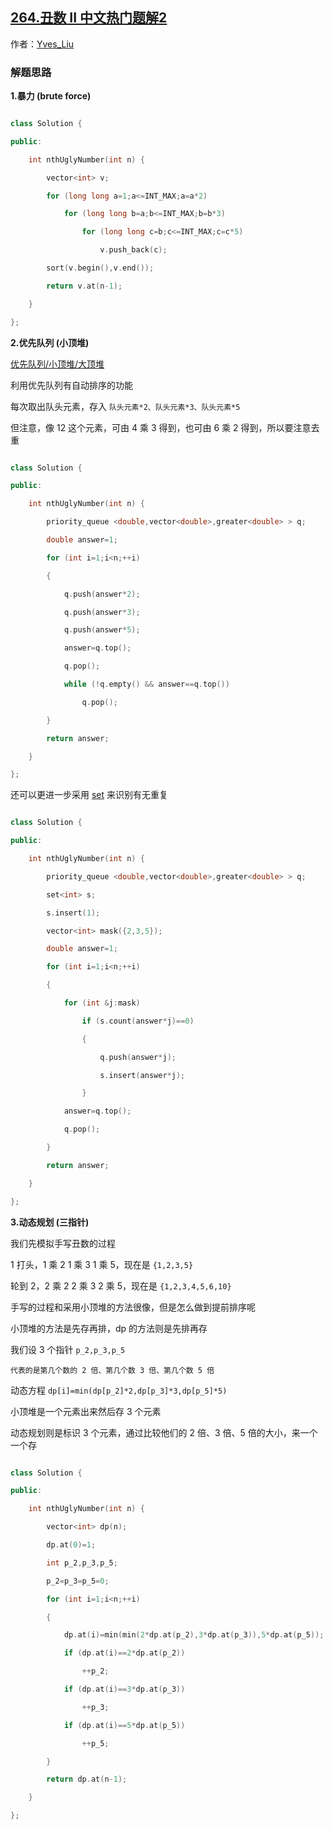 ## [264.丑数 II 中文热门题解2](https://leetcode.cn/problems/ugly-number-ii/solutions/100000/bao-li-you-xian-dui-lie-xiao-ding-dui-dong-tai-gui)

作者：[Yves_Liu](https://leetcode.cn/u/Yves_Liu)
### 解题思路
**1.暴力 (brute force)**

```C++ []
class Solution {
public:
    int nthUglyNumber(int n) {
        vector<int> v;
        for (long long a=1;a<=INT_MAX;a=a*2)
            for (long long b=a;b<=INT_MAX;b=b*3)
                for (long long c=b;c<=INT_MAX;c=c*5)
                    v.push_back(c);
        sort(v.begin(),v.end());
        return v.at(n-1);
    }
};
```

**2.优先队列 (小顶堆)**
[优先队列/小顶堆/大顶堆](https://blog.csdn.net/weixin_36888577/article/details/79937886)
利用优先队列有自动排序的功能  
每次取出队头元素，存入 ```队头元素*2、队头元素*3、队头元素*5```
但注意，像 12 这个元素，可由 4 乘 3 得到，也可由 6 乘 2 得到，所以要注意去重
```C++ []
class Solution {
public:
    int nthUglyNumber(int n) {
        priority_queue <double,vector<double>,greater<double> > q;
        double answer=1;
        for (int i=1;i<n;++i)
        {
            q.push(answer*2);
            q.push(answer*3);
            q.push(answer*5);
            answer=q.top();
            q.pop();
            while (!q.empty() && answer==q.top())
                q.pop();
        }
        return answer;
    }
};
```

还可以更进一步采用 [set](https://www.cnblogs.com/ChinaHook/p/6985444.html) 来识别有无重复
```C++ []
class Solution {
public:
    int nthUglyNumber(int n) {
        priority_queue <double,vector<double>,greater<double> > q;
        set<int> s;
        s.insert(1);
        vector<int> mask({2,3,5});
        double answer=1;
        for (int i=1;i<n;++i)
        {
            for (int &j:mask)
                if (s.count(answer*j)==0)
                {
                    q.push(answer*j);
                    s.insert(answer*j);
                }
            answer=q.top();
            q.pop();
        }
        return answer;
    }
};
```

**3.动态规划 (三指针)**
我们先模拟手写丑数的过程  
1 打头，1 乘 2 1 乘 3 1 乘 5，现在是 `{1,2,3,5}`
轮到 2，2 乘 2 2 乘 3 2 乘 5，现在是 `{1,2,3,4,5,6,10}`
手写的过程和采用小顶堆的方法很像，但是怎么做到提前排序呢

小顶堆的方法是先存再排，dp 的方法则是先排再存
我们设 3 个指针 `p_2,p_3,p_5`
```代表的是第几个数的 2 倍、第几个数 3 倍、第几个数 5 倍```
动态方程 `dp[i]=min(dp[p_2]*2,dp[p_3]*3,dp[p_5]*5)`
小顶堆是一个元素出来然后存 3 个元素
动态规划则是标识 3 个元素，通过比较他们的 2 倍、3 倍、5 倍的大小，来一个一个存
```C++ []
class Solution {
public:
    int nthUglyNumber(int n) {
        vector<int> dp(n);
        dp.at(0)=1;
        int p_2,p_3,p_5;
        p_2=p_3=p_5=0;
        for (int i=1;i<n;++i)
        {
            dp.at(i)=min(min(2*dp.at(p_2),3*dp.at(p_3)),5*dp.at(p_5));
            if (dp.at(i)==2*dp.at(p_2))
                ++p_2;
            if (dp.at(i)==3*dp.at(p_3))
                ++p_3;
            if (dp.at(i)==5*dp.at(p_5))
                ++p_5;
        }
        return dp.at(n-1);
    }
};
```









